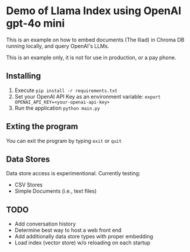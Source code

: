 # Demo of Llama Index using OpenAI gpt-4o mini
This is an example on how to embed documents (The Iliad) in Chroma DB running locally, and query OpenAI's LLMs. 

This is an example only, it is not for use in production, or a pay phone.

## Installing
1. Execute `pip install -r requirements.txt`
2. Set your OpenAI API Key as an environment variable: `export OPENAI_API_KEY=<your-openai-api-key>`
3. Run the application `python main.py`

## Exting the program
You can exit the program by typing `exit` or `quit`

## Data Stores
Data store access is experimentional. Currently testing: 
- CSV Stores
- Simple Documents (i.e., text files) 

## TODO 
- Add conversation history 
- Determine best way to host a web front end
- Add additionally data store types with proper embedding
- Load index (vector store) w/o reloading on each startup
